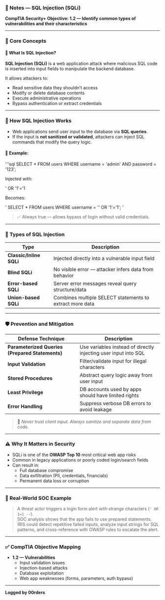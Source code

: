### 📘 Notes — SQL Injection (SQLi)  
**CompTIA Security+ Objective: 1.2 — Identify common types of vulnerabilities and their characteristics**

---

### 🧠 Core Concepts

#### 🧨 What Is SQL Injection?
**SQL Injection (SQLi)** is a web application attack where malicious SQL code is inserted into input fields to manipulate the backend database.

It allows attackers to:
- Read sensitive data they shouldn't access
- Modify or delete database contents
- Execute administrative operations
- Bypass authentication or extract credentials

---

### 💉 How SQL Injection Works

- Web applications send user input to the database via **SQL queries**.
- If the input is **not sanitized or validated**, attackers can inject SQL commands that modify the query logic.

#### 🧪 Example:
'''sql
SELECT * FROM users WHERE username = 'admin' AND password = '123';

Injected with:

' OR '1'='1

Becomes:

'
SELECT * FROM users WHERE username = '' OR '1'='1';
'
> ✅ Always true — allows bypass of login without valid credentials.

---

### 🧭 Types of SQL Injection

| Type                   | Description                                         |
|------------------------|-----------------------------------------------------|
| **Classic/Inline SQLi**| Injected directly into a vulnerable input field     |
| **Blind SQLi**         | No visible error — attacker infers data from behavior |
| **Error-based SQLi**   | Server error messages reveal query structure/data   |
| **Union-based SQLi**   | Combines multiple SELECT statements to extract more data |

---

### 🛡️ Prevention and Mitigation

| Defense Technique       | Description |
|-------------------------|-------------|
| **Parameterized Queries (Prepared Statements)** | Use variables instead of directly injecting user input into SQL |
| **Input Validation**    | Filter/validate input for illegal characters |
| **Stored Procedures**   | Abstract query logic away from user input |
| **Least Privilege**     | DB accounts used by apps should have limited rights |
| **Error Handling**      | Suppress verbose DB errors to avoid leakage |

> 🔐 *Never trust client input. Always sanitize and separate data from code.*

---

### ⚠️ Why It Matters in Security

- SQLi is one of the **OWASP Top 10** most critical web app risks
- Common in legacy applications or poorly coded login/search fields
- Can result in:
  - Full database compromise
  - Data exfiltration (PII, credentials, financials)
  - Permanent data loss or corruption

---

### 💼 Real-World SOC Example

> A threat actor triggers a login form alert with strange characters (`' OR 1=1 --`).  
> SOC analysis shows that the app fails to use prepared statements.  
> IRIS could detect repetitive failed inputs, analyze input strings for SQL patterns, and cross-reference with OWASP rules to escalate the alert.

---

### ✅ CompTIA Objective Mapping

- **1.2 — Vulnerabilities**
  - Input validation issues  
  - Injection-based attacks  
  - Database exploitation  
  - Web app weaknesses (forms, parameters, auth bypass)

---

**Logged by 00rders**

